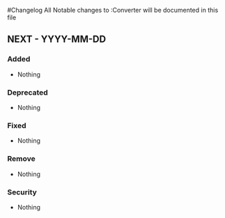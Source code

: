 #Changelog
All Notable changes to :Converter will be documented in this file

## NEXT - YYYY-MM-DD

### Added
- Nothing

### Deprecated
- Nothing

### Fixed
- Nothing

### Remove
- Nothing

### Security
- Nothing